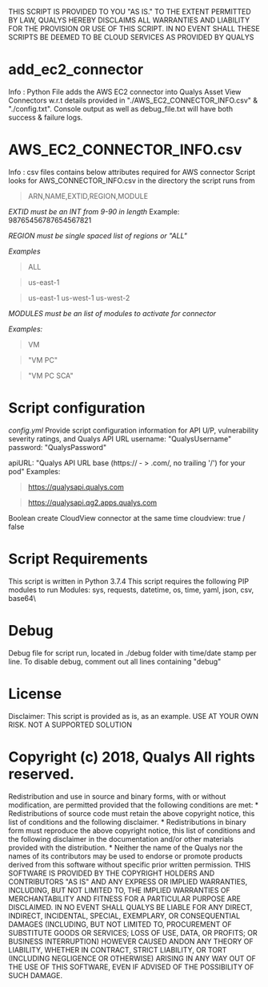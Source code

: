 THIS SCRIPT IS PROVIDED TO YOU "AS IS." TO THE EXTENT PERMITTED BY LAW, QUALYS HEREBY DISCLAIMS ALL WARRANTIES AND LIABILITY FOR THE PROVISION OR USE OF THIS SCRIPT. IN NO EVENT SHALL THESE SCRIPTS BE DEEMED TO BE CLOUD SERVICES AS PROVIDED BY QUALYS

# add_ec2_connector
Info : Python File adds the AWS EC2 connector into Qualys Asset View Connectors w.r.t details provided in "./AWS_EC2_CONNECTOR_INFO.csv" & "./config.txt".
Console output as well as debug_file.txt will have both success & failure logs.

# AWS_EC2_CONNECTOR_INFO.csv

Info : csv files contains below attributes required for AWS connector
Script looks for AWS_CONNECTOR_INFO.csv in the directory the script runs from

> ARN,NAME,EXTID,REGION,MODULE

*EXTID must be an INT from 9-90 in length* Example: 98765456787654567821

*REGION must be single spaced list of regions or "ALL"*


*Examples*
> ALL

> us-east-1

> us-east-1 us-west-1 us-west-2


*MODULES must be an list of modules to activate for connector*

*Examples:*
> VM

> "VM PC"

> "VM PC SCA"

# Script configuration
*config.yml*
Provide script configuration information for API U/P, vulnerability severity ratings, and Qualys API URL
  username: "QualysUsername"
  password: "QualysPassword"

  apiURL: "Qualys API URL base (https:// - > .com/, no trailing '/') for your pod"
  Examples:
  >https://qualysapi.qualys.com

  >https://qualysapi.qg2.apps.qualys.com

  Boolean create CloudView connector at the same time
  cloudview: true / false

# Script Requirements
This script is written in Python 3.7.4
This script requires the following PIP modules to run
Modules: sys, requests, datetime, os, time, yaml, json, csv, base64\

# Debug
Debug file for script run, located in ./debug folder with time/date stamp per line. To disable debug, comment out all lines containing "debug"


# License
Disclaimer: This script is provided as is, as an example. USE AT YOUR OWN RISK. NOT A SUPPORTED SOLUTION
# Copyright (c) 2018, Qualys All rights reserved.
Redistribution and use in source and binary forms, with or without modification, are permitted provided that the following conditions are met: * Redistributions of source code must retain the above copyright notice, this list of conditions and the following disclaimer. * Redistributions in binary form must reproduce the above copyright notice, this list of conditions and the following disclaimer in the documentation and/or other materials provided with the distribution. * Neither the name of the Qualys nor the names of its contributors may be used to endorse or promote products derived from this software without specific prior written permission.
THIS SOFTWARE IS PROVIDED BY THE COPYRIGHT HOLDERS AND CONTRIBUTORS "AS IS" AND ANY EXPRESS OR IMPLIED WARRANTIES, INCLUDING, BUT NOT LIMITED TO, THE IMPLIED WARRANTIES OF MERCHANTABILITY AND FITNESS FOR A PARTICULAR PURPOSE ARE DISCLAIMED. IN NO EVENT SHALL QUALYS BE LIABLE FOR ANY DIRECT, INDIRECT, INCIDENTAL, SPECIAL, EXEMPLARY, OR CONSEQUENTIAL DAMAGES (INCLUDING, BUT NOT LIMITED TO, PROCUREMENT OF SUBSTITUTE GOODS OR SERVICES; LOSS OF USE, DATA, OR PROFITS; OR BUSINESS INTERRUPTION) HOWEVER CAUSED ANDON ANY THEORY OF LIABILITY, WHETHER IN CONTRACT, STRICT LIABILITY, OR TORT (INCLUDING NEGLIGENCE OR OTHERWISE) ARISING IN ANY WAY OUT OF THE USE OF THIS SOFTWARE, EVEN IF ADVISED OF THE POSSIBILITY OF SUCH DAMAGE.
